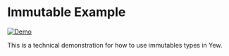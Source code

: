 # Immutable Example

[![Demo](https://img.shields.io/website?label=demo&url=https%3A%2F%2Fexamples.yew.rs%2Fimmutable)](https://examples.yew.rs/immutable)

This is a technical demonstration for how to use immutables types in Yew.
